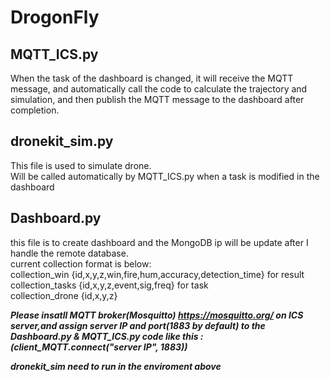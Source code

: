 # DrogonFly
## MQTT_ICS.py
When the task of the dashboard is changed, it will receive the MQTT message, and automatically call the code to calculate the trajectory and simulation, and then publish the MQTT message to the dashboard after completion.
## dronekit_sim.py
This file is used to simulate drone.  
Will be called automatically by MQTT_ICS.py when a task is modified in the dashboard   
## Dashboard.py
this file is to create dashboard and the MongoDB ip will be update after I handle the remote database.  
current collection format is below:  
collection_win {id,x,y,z,win,fire,hum,accuracy,detection_time}  for result  
collection_tasks {id,x,y,z,event,sig,freq} for task  
collection_drone {id,x,y,z}

***Please insatll MQTT broker(Mosquitto) https://mosquitto.org/ on ICS server,and assign server IP and port(1883 by default) to the Dashboard.py & MQTT_ICS.py code  like this :(client_MQTT.connect("server IP", 1883))***

***dronekit_sim need to run in the enviroment above***

